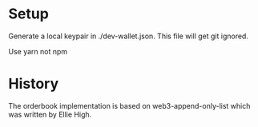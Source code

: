 # Setup

Generate a local keypair in ./dev-wallet.json. This file will get git ignored.

Use yarn not npm

# History

The orderbook implementation is based on web3-append-only-list which was written by Ellie High.
